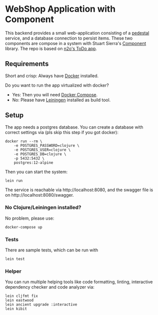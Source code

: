 # WebShop Application with Component

This backend provides a small web-application consisting of a [pedestal](http://pedestal.io/)
service, and a database connection to persist items. These two components are compose in 
a system with Stuart Sierra's [Component](https://github.com/stuartsierra/component) 
library. The repo is based on [n2o's ToDo app](https://github.com/n2o/component-todo-app).

## Requirements

Short and crisp: Always have [Docker](https://docs.docker.com/install/) installed.

Do you want to run the app virtualized with docker?
* Yes: Then you will need [Docker Compose](https://docs.docker.com/compose/install/).
* No: Please have [Leiningen](https://leiningen.org/#install) installed as build tool.

## Setup

The app needs a postgres database. You can create a database with correct
settings via (pls skip this step if you got docker):

    docker run --rm \
        -e POSTGRES_PASSWORD=clojure \
        -e POSTGRES_USER=clojure \
        -e POSTGRES_DB=clojure \
        -p 5432:5432 \
        postgres:12-alpine

Then you can start the system:

    lein run


The service is reachable via http://localhost:8080, and the swagger file is on http://localhost:8080/swagger.

### No Clojure/Leiningen installed?

No problem, please use:

    docker-compose up

### Tests

There are sample tests, which can be run with

    lein test

### Helper

You can run multiple helping tools like code formatting, linting, interactive 
dependency checker and code analyzer via:

    lein cljfmt fix
    lein eastwood
    lein ancient upgrade :interactive
    lein kibit
